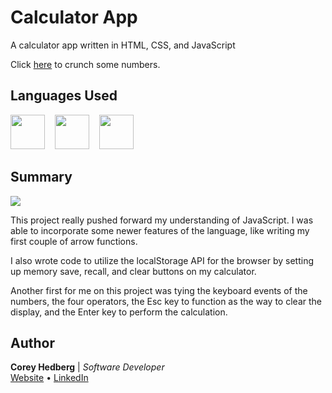 # Calculator App

A calculator app written in HTML, CSS, and JavaScript

Click [here](https://coreyhedberg.github.io/calculator/) to crunch some numbers.

## Languages Used

<image src="readme_files/html.svg" width="55">&nbsp; &nbsp; <image src="readme_files/css.svg" width="55">&nbsp; &nbsp; <image src="readme_files/js.svg" width="55">

## Summary

<image src="readme_files/readme_gif.gif">

This project really pushed forward my understanding of JavaScript. I was able to incorporate some newer features of the language, like writing my first couple of arrow functions.

I also wrote code to utilize the localStorage API for the browser by setting up memory save, recall, and clear buttons on my calculator.

Another first for me on this project was tying the keyboard events of the numbers, the four operators, the Esc key to function as the way to clear the display, and the Enter key to perform the calculation.

## Author

**Corey Hedberg** | _Software Developer_<br>
[Website](https://coreyhedberg.dev/) &bull; [LinkedIn](https://www.linkedin.com/in/coreyhedberg/)
